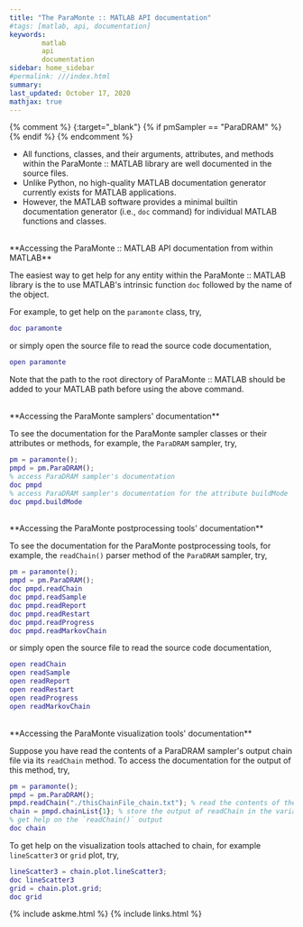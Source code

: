 ```yaml
---
title: "The ParaMonte :: MATLAB API documentation"
#tags: [matlab, api, documentation]
keywords: 
        matlab
        api
        documentation
sidebar: home_sidebar
#permalink: ///index.html
summary:
last_updated: October 17, 2020
mathjax: true
---
```

{% comment %}
[](){:target="_blank"}
{% if pmSampler == "ParaDRAM" %}
{% endif %}
{% endcomment %}
<br>

+   All functions, classes, and their arguments, attributes, and methods within the ParaMonte :: MATLAB library are well documented in the source files.  
+   Unlike Python, no high-quality MATLAB documentation generator currently exists for MATLAB applications.  
+   However, the MATLAB software provides a minimal builtin documentation generator (i.e., `doc` command) for individual MATLAB functions and classes.  

<br>
**Accessing the ParaMonte :: MATLAB API documentation from within MATLAB**  
<br>

The easiest way to get help for any entity within the ParaMonte :: MATLAB library is the to use MATLAB's intrinsic function `doc` followed by the name of the object.  

For example, to get help on the `paramonte` class, try,  

```matlab  
doc paramonte
```  

or simply open the source file to read the source code documentation,  

```matlab  
open paramonte
```  

Note that the path to the root directory of ParaMonte :: MATLAB should be added to your MATLAB path before using the above command.

<br>
**Accessing the ParaMonte samplers' documentation**  
<br>

To see the documentation for the ParaMonte sampler classes or their attributes or methods, for example, the `ParaDRAM` sampler, try,  

```matlab  
pm = paramonte();
pmpd = pm.ParaDRAM();
% access ParaDRAM sampler's documentation
doc pmpd
% access ParaDRAM sampler's documentation for the attribute buildMode
doc pmpd.buildMode
```  

<br>
**Accessing the ParaMonte postprocessing tools' documentation**  
<br>

To see the documentation for the ParaMonte postprocessing tools, for example, the `readChain()` parser method of the `ParaDRAM` sampler, try,  

```matlab  
pm = paramonte();
pmpd = pm.ParaDRAM();
doc pmpd.readChain
doc pmpd.readSample
doc pmpd.readReport
doc pmpd.readRestart
doc pmpd.readProgress
doc pmpd.readMarkovChain
```  

or simply open the source file to read the source code documentation,  

```matlab  
open readChain
open readSample
open readReport
open readRestart
open readProgress
open readMarkovChain
```  

<br>
**Accessing the ParaMonte visualization tools' documentation**  
<br>

Suppose you have read the contents of a ParaDRAM sampler's output chain file via its `readChain` method. To access the documentation for the output of this method, try,  

```matlab  
pm = paramonte();
pmpd = pm.ParaDRAM();
pmpd.readChain("./thisChainFile_chain.txt"); % read the contents of the specified file.
chain = pmpd.chainList{1}; % store the output of readChain in the variable `chain`.
% get help on the `readChain()` output
doc chain
```  

To get help on the visualization tools attached to chain, for example `lineScatter3` or `grid` plot, try,  

```matlab  
lineScatter3 = chain.plot.lineScatter3;
doc lineScatter3
grid = chain.plot.grid;
doc grid
```  

{% include askme.html %}
{% include links.html %}

